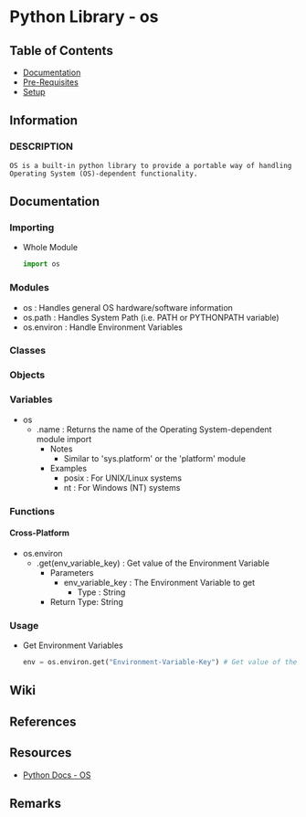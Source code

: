 # Python Library - os

## Table of Contents
* [Documentation](#documentation)
* [Pre-Requisites](#pre-requisites)
* [Setup](#setup)

## Information
### DESCRIPTION
```
OS is a built-in python library to provide a portable way of handling Operating System (OS)-dependent functionality.
```

## Documentation
        
### Importing
- Whole Module
    ```python
    import os
    ```
    
### Modules
- os         : Handles general OS hardware/software information
- os.path    : Handles System Path (i.e. PATH or PYTHONPATH variable)
- os.environ : Handle Environment Variables

### Classes


### Objects

### Variables
- os
    - .name : Returns the name of the Operating System-dependent module import
        - Notes
            + Similar to 'sys.platform' or the 'platform' module
        - Examples
            + posix : For UNIX/Linux systems
            + nt : For Windows (NT) systems

### Functions

#### Cross-Platform
- os.environ
    - .get(env_variable_key) : Get value of the Environment Variable
        - Parameters
            - env_variable_key : The Environment Variable to get
                + Type : String
        + Return Type: String
      
### Usage
- Get Environment Variables
    ```python
    env = os.environ.get("Environment-Variable-Key") # Get value of the Environment Variable
    ```
    
## Wiki

    
## References


## Resources
+ [Python Docs - OS](https://docs.python.org/3/library/os.html)

## Remarks

